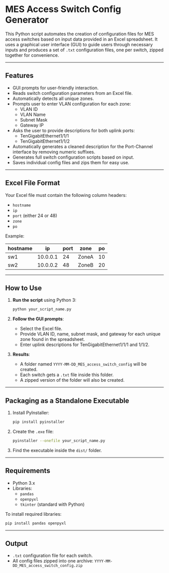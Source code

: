 # MES Access Switch Config Generator

This Python script automates the creation of configuration files for MES access switches based on input data provided in an Excel spreadsheet. It uses a graphical user interface (GUI) to guide users through necessary inputs and produces a set of `.txt` configuration files, one per switch, zipped together for convenience.

---

## Features

- GUI prompts for user-friendly interaction.
- Reads switch configuration parameters from an Excel file.
- Automatically detects all unique zones.
- Prompts user to enter VLAN configuration for each zone:
  - VLAN ID
  - VLAN Name
  - Subnet Mask
  - Gateway IP
- Asks the user to provide descriptions for both uplink ports:
  - TenGigabitEthernet1/1/1
  - TenGigabitEthernet1/1/2
- Automatically generates a cleaned description for the Port-Channel interface by removing numeric suffixes.
- Generates full switch configuration scripts based on input.
- Saves individual config files and zips them for easy use.

---

## Excel File Format

Your Excel file must contain the following column headers:

- `hostname`
- `ip`
- `port` (either 24 or 48)
- `zone`
- `po`

Example:

| hostname | ip        | port | zone | po  |
|----------|-----------|------|------|-----|
| sw1      | 10.0.0.1  | 24   | ZoneA| 10  |
| sw2      | 10.0.0.2  | 48   | ZoneB| 20  |

---

## How to Use

1. **Run the script** using Python 3:
    ```bash
    python your_script_name.py
    ```

2. **Follow the GUI prompts**:
   - Select the Excel file.
   - Provide VLAN ID, name, subnet mask, and gateway for each unique zone found in the spreadsheet.
   - Enter uplink descriptions for TenGigabitEthernet1/1/1 and 1/1/2.

3. **Results**:
   - A folder named `YYYY-MM-DD_MES_access_switch_config` will be created.
   - Each switch gets a `.txt` file inside this folder.
   - A zipped version of the folder will also be created.

---

## Packaging as a Standalone Executable

1. Install PyInstaller:
    ```bash
    pip install pyinstaller
    ```

2. Create the `.exe` file:
    ```bash
    pyinstaller --onefile your_script_name.py
    ```

3. Find the executable inside the `dist/` folder.

---

## Requirements

- Python 3.x
- Libraries:
  - `pandas`
  - `openpyxl`
  - `tkinter` (standard with Python)

To install required libraries:
```bash
pip install pandas openpyxl
```

---

## Output

- `.txt` configuration file for each switch.
- All config files zipped into one archive: `YYYY-MM-DD_MES_access_switch_config.zip`

